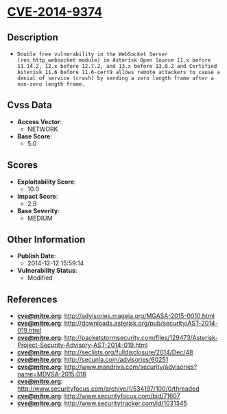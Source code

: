 
# [CVE-2014-9374](http://advisories.mageia.org/MGASA-2015-0010.html)

## Description

- `Double free vulnerability in the WebSocket Server (res_http_websocket module) in Asterisk Open Source 11.x before 11.14.2, 12.x before 12.7.2, and 13.x before 13.0.2 and Certified Asterisk 11.6 before 11.6-cert9 allows remote attackers to cause a denial of service (crash) by sending a zero length frame after a non-zero length frame.`

## Cvss Data

- **Access Vector**:
  - NETWORK
- **Base Score**:
  - 5.0

## Scores

- **Exploitability Score**:
  - 10.0
- **Impact Score**:
  - 2.9
- **Base Severity**:
  - MEDIUM

## Other Information

- **Publish Date**:
  - 2014-12-12 15:59:14
- **Vulnerability Status**:
  - Modified

## References

- **cve@mitre.org**: http://advisories.mageia.org/MGASA-2015-0010.html
- **cve@mitre.org**: http://downloads.asterisk.org/pub/security/AST-2014-019.html
- **cve@mitre.org**: http://packetstormsecurity.com/files/129473/Asterisk-Project-Security-Advisory-AST-2014-019.html
- **cve@mitre.org**: http://seclists.org/fulldisclosure/2014/Dec/48
- **cve@mitre.org**: http://secunia.com/advisories/60251
- **cve@mitre.org**: http://www.mandriva.com/security/advisories?name=MDVSA-2015:018
- **cve@mitre.org**: http://www.securityfocus.com/archive/1/534197/100/0/threaded
- **cve@mitre.org**: http://www.securityfocus.com/bid/71607
- **cve@mitre.org**: http://www.securitytracker.com/id/1031345
